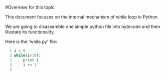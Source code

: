 #Overview for this topic

This document focuses on the internal mechanism of while loop in Python.

We are going to disassemble one simple python file into bytecode and then illustate its functionality.

Here is the 'while.py' file:

```python
  1 i = 0
  2 while(i<10):
  3     print i
  4     i += 1
  5 
```